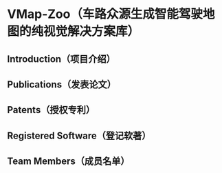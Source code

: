# VMap-Zoo（车路众源生成智能驾驶地图的纯视觉解决方案库）

## Introduction（项目介绍）

## Publications（发表论文）

## Patents（授权专利）

## Registered Software（登记软著）

## Team Members（成员名单）


